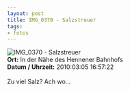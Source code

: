 ```yaml
--- 
layout: post
title: IMG_0370 - Salzstreuer
tags: 
- fotos
---
```

<img src="http://blog.fabianonline.de/wp-content/main/2010_07/IMG_0370.jpg" alt="IMG_0370 - Salzstreuer" class="aligncenter" /><br />
<strong>Ort:</strong> In der Nähe des Hennener Bahnhofs<br />
<strong>Datum / Uhrzeit:</strong> 2010:03:05 16:57:22<br />
<br />
Zu viel Salz? Ach wo...
